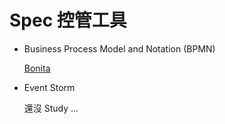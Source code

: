 # Spec 控管工具

-   Business Process Model and Notation (BPMN)

    [Bonita](https://www.bonitasoft.com/)

-   Event Storm

    還沒 Study ...
